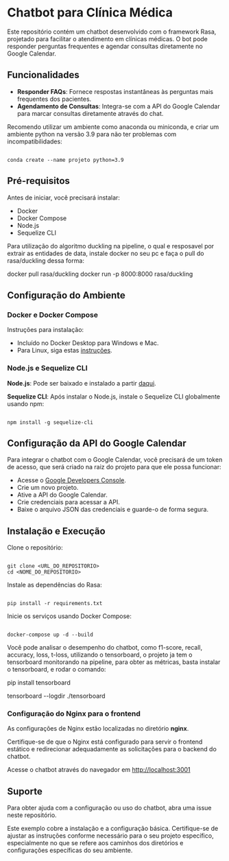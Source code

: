 <h1>Chatbot para Clínica Médica</h1>
<p>Este repositório contém um chatbot desenvolvido com o framework Rasa, projetado para facilitar o atendimento em clínicas médicas. O bot pode responder perguntas frequentes e agendar consultas diretamente no Google Calendar.</p>

<h2>Funcionalidades</h2>
<ul>
  <li><strong>Responder FAQs</strong>: Fornece respostas instantâneas às perguntas mais frequentes dos pacientes.</li>
  <li><strong>Agendamento de Consultas</strong>: Integra-se com a API do Google Calendar para marcar consultas diretamente através do chat.</li>
</ul>

<p>Recomendo utilizar um ambiente como anaconda ou miniconda, e criar um ambiente python na versão 3.9 para não ter problemas com incompatibilidades:</p>
<code>
conda create --name projeto python=3.9
</code>

<h2>Pré-requisitos</h2>
<p>Antes de iniciar, você precisará instalar:</p>
<ul>
  <li>Docker</li>
  <li>Docker Compose</li>
  <li>Node.js</li>
  <li>Sequelize CLI</li>
</ul>

Para utilização do algoritmo duckling na pipeline, o qual e resposavel por extrair as entidades de data, instale docker no seu pc e faça o pull do rasa/duckling dessa forma:

docker pull rasa/duckling
docker run -p 8000:8000 rasa/duckling


<h2>Configuração do Ambiente</h2>
<h3>Docker e Docker Compose</h3>
<p>Instruções para instalação:</p>
<ul>
  <li>Incluído no Docker Desktop para Windows e Mac.</li>
  <li>Para Linux, siga estas <a href="https://docs.docker.com/compose/install/">instruções</a>.</li>
</ul>

<h3>Node.js e Sequelize CLI</h3>
<p><strong>Node.js</strong>: Pode ser baixado e instalado a partir <a href="https://nodejs.org/">daqui</a>.</p>
<p><strong>Sequelize CLI</strong>: Após instalar o Node.js, instale o Sequelize CLI globalmente usando npm:</p>
<code>
npm install -g sequelize-cli
</code>

<h2>Configuração da API do Google Calendar</h2>
<p>Para integrar o chatbot com o Google Calendar, você precisará de um token de acesso, que será criado na raiz do projeto para que ele possa funcionar:</p>
<ul>
  <li>Acesse o <a href="https://console.developers.google.com/">Google Developers Console</a>.</li>
  <li>Crie um novo projeto.</li>
  <li>Ative a API do Google Calendar.</li>
  <li>Crie credenciais para acessar a API.</li>
  <li>Baixe o arquivo JSON das credenciais e guarde-o de forma segura.</li>
</ul>

<h2>Instalação e Execução</h2>
<p>Clone o repositório:</p>
<code>
git clone &lt;URL_DO_REPOSITORIO&gt;
cd &lt;NOME_DO_REPOSITORIO&gt;
</code>

<p>Instale as dependências do Rasa:</p>
<code>
pip install -r requirements.txt
</code>

<p>Inicie os serviços usando Docker Compose:</p>
<code>
docker-compose up -d --build
</code>

Você pode analisar o desempenho do chatbot, como f1-score, recall, accuracy, loss, t-loss, utilizando o tensorboard, o projeto ja tem o tensorboard monitorando na pipeline, para obter as métricas, basta instalar o tensorboard, e rodar o comando: 

pip install tensorboard

tensorboard --logdir ./tensorboard

<h3>Configuração do Nginx para o frontend</h3>
<p>As configurações de Nginx estão localizadas no diretório <strong>nginx</strong>.</p>
<p>Certifique-se de que o Nginx está configurado para servir o frontend estático e redirecionar adequadamente as solicitações para o backend do chatbot.</p>
<p>Acesse o chatbot através do navegador em <a href="http://localhost:3001">http://localhost:3001</a></p>

<h2>Suporte</h2>
<p>Para obter ajuda com a configuração ou uso do chatbot, abra uma issue neste repositório.</p>

<p>Este exemplo cobre a instalação e a configuração básica. Certifique-se de ajustar as instruções conforme necessário para o seu projeto específico, especialmente no que se refere aos caminhos dos diretórios e configurações específicas do seu ambiente.</p>
